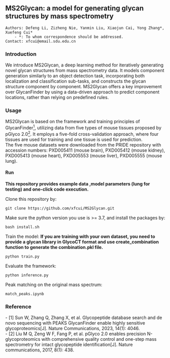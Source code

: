 ## MS2Glycan: a model for generating glycan structures by mass spectrometry
```
Authors: Defeng Li, Zizheng Nie, Yanmin Liu, Xiaojun Cai, Yong Zhang*,  Xuefeng Cui*
    - *: To whom correspondence should be addressed.
Contact: xfcui@email.sdu.edu.cn
```


### Introduction

We introduce MS2Glycan, a deep learning method for iteratively generating novel glycan structures from mass spectrometry data. It models component generation similarly to an object detection task, incorporating both localization and classification sub-tasks, and constructs the glycan structure component by component. MS2Glycan offers a key improvement over GlycanFinder by using a data-driven approach to predict component locations, rather than relying on predefined rules.

### Usage

MS2Glycan is based on the framework and training principles of GlycanFinder[<sup>1</sup>](#refer-anchor-1), utilizing data from five types of mouse tissues proposed by pGlyco 2.0[<sup>2</sup>](#refer-anchor-2). It employs a five-fold cross-validation approach, where four tissues are used for training and one tissue is used for prediction.  
The five mouse datasets were downloaded from the PRIDE repository with accession numbers: PXD005411 (mouse brain), PXD005412 (mouse kidney), PXD005413 (mouse heart), PXD005553 (mouse liver), PXD005555 (mouse lung). 

#### Run
**This repository provides example data ,model parameters (lung for testing) and one-click code execution.**  

Clone this repository by:
```shell
git clone https://github.com/xfcui/MS2Glycan.git
```

Make sure the python version you use is >= 3.7, and install the packages by:
```shell
bash install.sh
```

Train the model:
**If you are training with your own dataset, you need to provide a glycan library in GlycoCT format and use create_combination function to generate the combination.pkl file.**
```shell
python train.py
```

Evaluate the framework:
```shell
python inference.py
```

Peak matching on the original mass spectrum:
```
match_peaks.ipynb
```



### Reference

<div id="refer-anchor-1"></div>
- [1] Sun W, Zhang Q, Zhang X, et al. Glycopeptide database search and de novo sequencing with PEAKS GlycanFinder enable highly sensitive glycoproteomics[J]. Nature Communications, 2023, 14(1): 4046.  
  
<div id="refer-anchor-2"></div>
- [2] Liu M Q, Zeng W F, Fang P, et al. pGlyco 2.0 enables precision N-glycoproteomics with comprehensive quality control and one-step mass spectrometry for intact glycopeptide identification[J]. Nature communications, 2017, 8(1): 438.